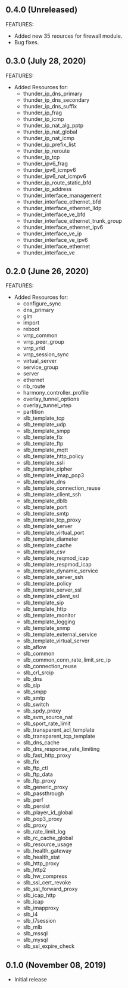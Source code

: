 ## 0.4.0 (Unreleased)
FEATURES:
- Added new 35 reources for firewall module.
- Bug fixes.

## 0.3.0 (July 28, 2020)

FEATURES:
- Added Resources for:
  - thunder_ip_dns_primary
  - thunder_ip_dns_secondary
  - thunder_ip_dns_suffix
  - thunder_ip_frag
  - thunder_ip_icmp
  - thunder_ip_nat_alg_pptp
  - thunder_ip_nat_global
  - thunder_ip_nat_icmp
  - thunder_ip_prefix_list
  - thunder_ip_reroute
  - thunder_ip_tcp
  - thunder_ipv6_frag
  - thunder_ipv6_icmpv6
  - thunder_ipv6_nat_icmpv6
  - thunder_ip_route_static_bfd
  - thunder_ip_address
  - thunder_interface_management
  - thunder_interface_ethernet_bfd
  - thunder_interface_ethernet_lldp
  - thunder_interface_ve_bfd
  - thunder_interface_ethernet_trunk_group
  - thunder_interface_ethernet_ipv6
  - thunder_interface_ve_ip
  - thunder_interface_ve_ipv6
  - thunder_interface_ethernet
  - thunder_interface_ve

## 0.2.0 (June 26, 2020)

FEATURES:
- Added Resources for:
  - configure_sync
  - dns_primary
  - glm
  - import
  - reboot
  - vrrp_common
  - vrrp_peer_group
  - vrrp_vrid
  - vrrp_session_sync
  - virtual_server
  - service_group
  - server
  - ethernet
  - rib_route
  - harmony_controller_profile
  - overlay_tunnel_options
  - overlay_tunnel_vtep
  - partition
  - slb_template_tcp
  - slb_template_udp
  - slb_template_smpp
  - slb_template_fix
  - slb_template_ftp
  - slb_template_mqtt
  - slb_template_http_policy
  - slb_template_ssli
  - slb_template_cipher
  - slb_template_imap_pop3
  - slb_template_dns
  - slb_template_connection_reuse
  - slb_template_client_ssh
  - slb_template_dblb
  - slb_template_port
  - slb_template_smtp
  - slb_template_tcp_proxy
  - slb_template_server
  - slb_template_virtual_port
  - slb_template_diameter
  - slb_template_cache
  - slb_template_csv
  - slb_template_reqmod_icap
  - slb_template_respmod_icap
  - slb_template_dynamic_service
  - slb_template_server_ssh
  - slb_template_policy
  - slb_template_server_ssl
  - slb_template_client_ssl
  - slb_template_sip
  - slb_template_http
  - slb_template_monitor
  - slb_template_logging
  - slb_template_snmp
  - slb_template_external_service
  - slb_template_virtual_server
  - slb_aflow
  - slb_common
  - slb_common_conn_rate_limit_src_ip
  - slb_connection_reuse
  - slb_crl_srcip
  - slb_dns
  - slb_sip
  - slb_smpp
  - slb_smtp
  - slb_switch
  - slb_spdy_proxy
  - slb_svm_source_nat
  - slb_sport_rate_limit
  - slb_transparent_acl_template
  - slb_transparent_tcp_template
  - slb_dns_cache
  - slb_dns_response_rate_limiting
  - slb_fast_http_proxy
  - slb_fix
  - slb_ftp_ctl
  - slb_ftp_data
  - slb_ftp_proxy
  - slb_generic_proxy
  - slb_passthrough
  - slb_perf
  - slb_persist
  - slb_player_id_global
  - slb_pop3_proxy
  - slb_proxy
  - slb_rate_limit_log
  - slb_rc_cache_global
  - slb_resource_usage
  - slb_health_gateway
  - slb_health_stat
  - slb_http_proxy
  - slb_http2
  - slb_hw_compress
  - slb_ssl_cert_revoke
  - slb_ssl_forward_proxy
  - slb_icap_http
  - slb_icap
  - slb_imapproxy
  - slb_l4
  - slb_l7session
  - slb_mlb
  - slb_mssql
  - slb_mysql
  - slb_ssl_expire_check

## 0.1.0 (November 08, 2019)

- Initial release
